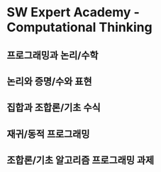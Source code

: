 # SW Expert Academy - Computational Thinking

## 프로그래밍과 논리/수학

## 논리와 증명/수와 표현

## 집합과 조합론/기초 수식

## 재귀/동적 프로그래밍

## 조합론/기초 알고리즘 프로그래밍 과제


